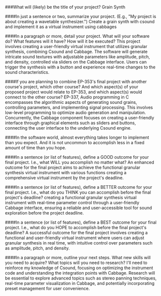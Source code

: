 
###What will (likely) be the title of your project?
Grain Synth

####In just a sentence or two, summarize your project. (E.g., "My project is about creating a wavetable synthesizer.")
Create a grain synth with csound and implement it as a virtual instrument using cabbages

####In a paragraph or more, detail your project. What will your software do? What features will it have? How will it be executed?
This project involves creating a user-friendly virtual instrument that utilizes granular synthesis, combining Csound and Cabbage. The software will generate intricate sound textures with adjustable parameters like amplitude, pitch, and density, controlled via sliders on the Cabbage interface. Users can trigger the synthesis with a button and experience real-time changes to the sound characteristics.

####If you are planning to combine EP-353's final project with another course's project, which other course? And which aspect(s) of your proposed project would relate to EP-353, and which aspect(s) would connect to the other course?
EP-337, Audio programming in C encompasses the algorithmic aspects of generating sound grains, controlling parameters, and implementing signal processing. This involves low-level programming to optimize audio generation and manipulation. Concurrently, the Cabbage component focuses on creating a user-friendly interface through graphical elements such as sliders and buttons, connecting the user interface to the underlying Csound engine. 


####In the software world, almost everything takes longer to implement than you expect. And it is not uncommon to accomplish less in a fixed amount of time than you hope.


####In a sentence (or list of features), define a GOOD outcome for your final project. I.e., what WILL you accomplish no matter what?
An enhanced outcome for the final project aims to achieve the functional granular synthesis virtual instrument with various functions creating a comprehensive virtual instrument by the project's deadline.

####In a sentence (or list of features), define a BETTER outcome for your final project. I.e., what do you THINK you can accomplish before the final project's deadline?
creating a functional granular synthesis virtual instrument with real-time parameter control through a user-friendly Cabbage interface, ensuring a reliable and user-accessible tool for sound exploration before the project deadline.


####In a sentence (or list of features), define a BEST outcome for your final project. I.e., what do you HOPE to accomplish before the final project's deadline?
A successful outcome for the final project involves creating a functional and user-friendly virtual instrument where users can adjust granular synthesis in real time, with intuitive control over parameters such as amplitude, pitch, and density.

####In a paragraph or more, outline your next steps. What new skills will you need to acquire? What topics will you need to research?
I'll need to reinforce my knowledge of Csound, focusing on optimizing the instrument code and understanding the integration points with Cabbage. Research will be essential to explore advanced topics such as stereo panning techniques, real-time parameter visualization in Cabbage, and potentially incorporating preset management for user convenience. 